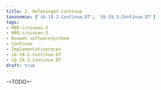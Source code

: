 ```yaml
---
title: 2. Oefeningen Continue
taxonomie: ['ib-19.2.Continue.DT', 'ib-19.3.Continue.DT']
tags:
- HBO-i/niveau-2
- HBO-i/niveau-3
- Bouwen softwaresysteem
- Continue
- Implementatieproces
- ib-19.2.Continue.DT
- ib-19.3.Continue.DT
draft: true 
---
```


-=TODO=-